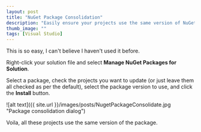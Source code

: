 ```yaml
---
layout: post
title: "NuGet Package Consolidation"
description: "Easily ensure your projects use the same version of NuGet packages."
thumb_image: ""
tags: [Visual Studio]
---
```

This is so easy, I can't believe I haven't used it before.

Right-click your solution file and select **Manage NuGet Packages for Solution**.

Select a package, check the projects you want to update (or just leave them all checked as per the default), select the package version to use, and click the **Install** button.

![alt text]({{ site.url }}/images/posts/NugetPackageConsolidate.jpg "Package consolidation dialog")

Voila, all these projects use the same version of the package.
